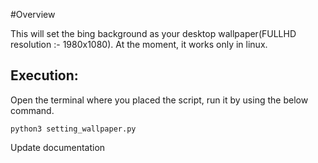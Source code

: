 #Overview

This will set the bing background as your desktop wallpaper(FULLHD resolution :- 1980x1080). At the moment, it works only in linux.

## Execution:
Open the terminal where you placed the script, run it by using the below command.

`python3 setting_wallpaper.py`

Update documentation
